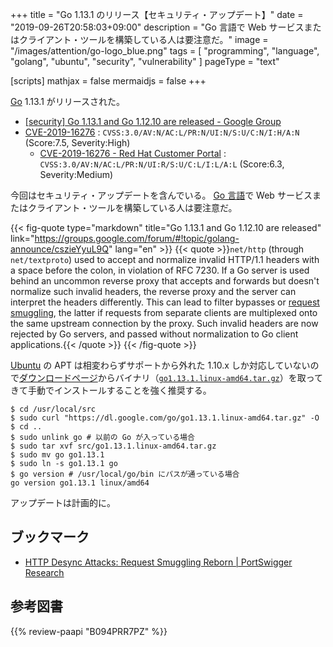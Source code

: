 +++
title = "Go 1.13.1 のリリース【セキュリティ・アップデート】"
date =  "2019-09-26T20:58:03+09:00"
description = "Go 言語で Web サービスまたはクライアント・ツールを構築している人は要注意だ。"
image = "/images/attention/go-logo_blue.png"
tags  = [ "programming", "language", "golang", "ubuntu", "security", "vulnerability" ]
pageType = "text"

[scripts]
  mathjax = false
  mermaidjs = false
+++

[Go] 1.13.1 がリリースされた。

- [[security] Go 1.13.1 and Go 1.12.10 are released - Google Group](https://groups.google.com/forum/#!topic/golang-announce/cszieYyuL9Q)
- [CVE-2019-16276](https://nvd.nist.gov/vuln/detail/CVE-2019-16276) : `CVSS:3.0/AV:N/AC:L/PR:N/UI:N/S:U/C:N/I:H/A:N` (Score:7.5, Severity:High)
    - [CVE-2019-16276 - Red Hat Customer Portal](https://access.redhat.com/security/cve/cve-2019-16276) : `CVSS:3.0/AV:N/AC:L/PR:N/UI:R/S:U/C:L/I:L/A:L` (Score:6.3, Severity:Medium)

今回はセキュリティ・アップデートを含んでいる。
[Go 言語]で Web サービスまたはクライアント・ツールを構築している人は要注意だ。

{{< fig-quote type="markdown" title="Go 1.13.1 and Go 1.12.10 are released" link="https://groups.google.com/forum/#!topic/golang-announce/cszieYyuL9Q" lang="en" >}}
{{< quote >}}`net/http` (through `net/textproto`) used to accept and normalize invalid HTTP/1.1 headers with a space before the colon, in violation of RFC 7230. If a Go server is used behind an uncommon reverse proxy that accepts and forwards but doesn't normalize such invalid headers, the reverse proxy and the server can interpret the headers differently. This can lead to filter bypasses or [request smuggling](https://portswigger.net/research/http-desync-attacks-request-smuggling-reborn), the latter if requests from separate clients are multiplexed onto the same upstream connection by the proxy. Such invalid headers are now rejected by Go servers, and passed without normalization to Go client applications.{{< /quote >}}
{{< /fig-quote >}}

[Ubuntu] の APT は相変わらずサポートから外れた 1.10.x しか対応していないので[ダウンロードページ](https://golang.org/dl/ "Downloads - The Go Programming Language")からバイナリ（[`go1.13.1.linux-amd64.tar.gz`](https://dl.google.com/go/go1.13.1.linux-amd64.tar.gz)）を取ってきて手動でインストールすることを強く推奨する。

```text
$ cd /usr/local/src
$ sudo curl "https://dl.google.com/go/go1.13.1.linux-amd64.tar.gz" -O
$ cd ..
$ sudo unlink go # 以前の Go が入っている場合
$ sudo tar xvf src/go1.13.1.linux-amd64.tar.gz
$ sudo mv go go1.13.1
$ sudo ln -s go1.13.1 go
$ go version # /usr/local/go/bin にパスが通っている場合
go version go1.13.1 linux/amd64
```

アップデートは計画的に。

## ブックマーク

- [HTTP Desync Attacks: Request Smuggling Reborn | PortSwigger Research](https://portswigger.net/research/http-desync-attacks-request-smuggling-reborn)

[Go]: https://golang.org/ "The Go Programming Language"
[Go 言語]: https://golang.org/ "The Go Programming Language"
[Ubuntu]: https://www.ubuntu.com/ "The leading operating system for PCs, IoT devices, servers and the cloud | Ubuntu"

## 参考図書

{{% review-paapi "B094PRR7PZ" %}} <!-- プログラミング言語Go -->
